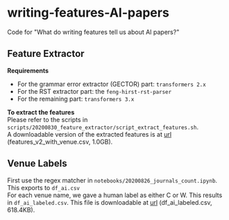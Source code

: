 # writing-features-AI-papers
Code for "What do writing features tell us about AI papers?"

## Feature Extractor
**Requirements**  
- For the grammar error extractor (GECTOR) part: `transformers 2.x`  
- For the RST extractor part: the `feng-hirst-rst-parser`  
- For the remaining part: `transformers 3.x`  

**To extract the features**  
Please refer to the scripts in `scripts/20200830_feature_extractor/script_extract_features.sh`.  
A downloadable version of the extracted features is at [url](https://warm-snowball-public-datasets.s3.amazonaws.com/writing_features_ai_papers/features_v2_with_venue.csv) (features_v2_with_venue.csv, 1.0GB).  


## Venue Labels
First use the regex matcher in `notebooks/20200826_journals_count.ipynb`. This exports to `df_ai.csv`  
For each venue name, we gave a human label as either C or W. This results in `df_ai_labeled.csv`. This file is downloadable at [url](https://warm-snowball-public-datasets.s3.amazonaws.com/writing_features_ai_papers/df_ai_labeled.csv) (df_ai_labeled.csv, 618.4KB).   
